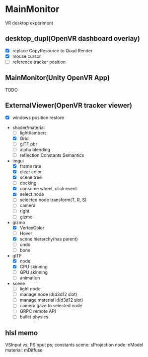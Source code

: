 # MainMonitor
VR desktop experiment

## desktop_dupl(OpenVR dashboard overlay)

* [x] replace CopyResource to Quad Render 
* [x] mouse cursor
* [ ] reference tracker position

## MainMonitor(Unity OpenVR App)

TODO

## ExternalViewer(OpenVR tracker viewer)

* [x] windows position restore
* shader/material
    * [ ] light/lambert
    * [x] Grid
    * [ ] glTF pbr
    * [ ] alpha blending
    * [ ] reflection Constants Semantics
* imgui
    * [x] frame rate
    * [x] clear color
    * [x] scene tree
    * [ ] docking
    * [x] consume wheel, click event.
    * [x] select node
    * [ ] selected node transform(T, R, S)
    * [ ] camera
    * [ ] right
    * [ ] gizmo
* gizmo
    * [x] VertexColor
    * [ ] Hover
    * [x] scene hierarchy(has parent)
    * [ ] undo
    * [ ] bone
* glTF
    * [x] node
    * [x] CPU skinning
    * [ ] GPU skinning
    * [ ] animation
* scene
    * [ ] light node
    * [ ] manage node id(d3d12 slot)
    * [ ] manage material id(d3d12 slot)
    * [ ] camera gaze to selected node
    * [ ] GRPC remote API
    * [ ] bullet physics

## hlsl memo

VSInput vs;
PSInput ps;
constants
    scene: sProjection
    node: nModel
    material: mDiffuse
